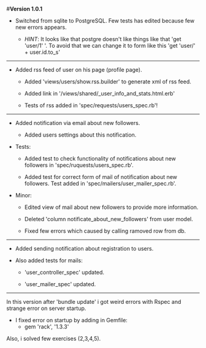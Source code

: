 #**Version 1.0.1**

 - Switched from sqlite to PostgreSQL. Few tests has edited because few new errors appears.

   - *HINT*: It looks like that postgre doesn't like things like that 'get 'user/1' '.
         To avoid that we can change it to form like this 'get 'user/' + user.id.to_s'

------------------------------------------------------------------------------

 - Added rss feed of user on his page (profile page).
    - Added 'views/users/show.rss.builder' to generate xml of rss feed.

    - Added link in '/views/shared/_user_info_and_stats.html.erb'

    - Tests of rss added in 'spec/requests/users_spec.rb'!

------------------------------------------------------------------------------

 - Added notification via email about new followers.
    - Added users settings about this notification.

 - Tests:
    - Added test to check functionality of notifications about new followers in 'spec/ruquests/users_spec.rb'.

    - Added test for correct form of mail of notification about new followers.
      Test added in 'spec/mailers/user_mailer_spec.rb'.

 - Minor:
    - Edited view of mail about new followers to provide more information.

    - Deleted 'column notificate_about_new_followers' from user model.

    - Fixed few errors which caused by calling ramoved row from db.

------------------------------------------------------------------------------

 - Added sending notification about registration to users.

 - Also added tests for mails:
    - 'user_controller_spec' updated.

    - 'user_mailer_spec' updated.


------------------------------------------------------------------------------

In this version after 'bundle update' i got weird errors with Rspec and strange error on server startup.

 - I fixed error on startup by adding in Gemfile:
    - gem 'rack', '1.3.3'

Also, i solved few exercises (2,3,4,5).